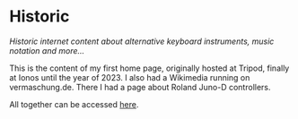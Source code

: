 # Historic
*Historic internet content about alternative keyboard instruments, music notation and more...*

This is the content of my first home page, originally hosted at Tripod, finally at Ionos until the year of 2023. 
I also had a Wikimedia running on vermaschung.de. There I had a page about Roland Juno-D controllers. 

All together can be accessed [here](index.html).

